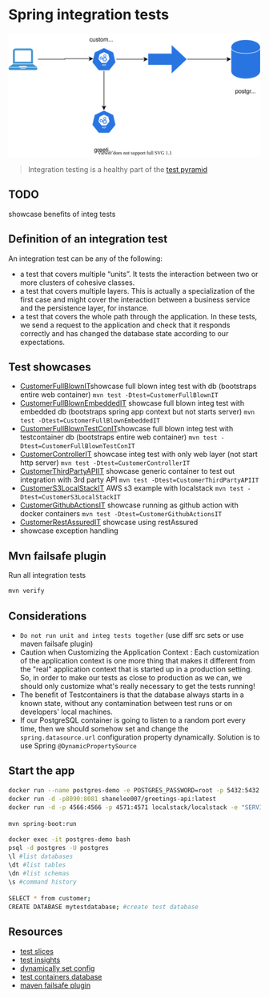 # Spring integration tests

![customer API arch](./assets/CustomerAPI.svg)

> Integration testing is a healthy part of the [test pyramid](https://martinfowler.com/articles/practical-test-pyramid.html)

## TODO

showcase benefits of integ tests

## Definition of an integration test

 An integration test can be any of the following:

- a test that covers multiple “units”. It tests the interaction between two or more clusters of cohesive classes.
- a test that covers multiple layers. This is actually a specialization of the first case and might cover the interaction between a business service and the persistence layer, for instance.
- a test that covers the whole path through the application. In these tests, we send a request to the application and check that it responds correctly and has changed the database state according to our expectations.

## Test showcases

- [CustomerFullBlownIT](./src/test/java/com/example/integdemo/CustomerFullBlownIT.java)showcase full blown integ test with db (bootstraps entire web container) `mvn test -Dtest=CustomerFullBlownIT`
- [CustomerFullBlownEmbeddedIT](./src/test/java/com/example/integdemo/CustomerFullBlownEmbeddedIT.java) showcase full blown integ test with embedded db (bootstraps spring app context but not starts server) `mvn test -Dtest=CustomerFullBlownEmbeddedIT`
- [CustomerFullBlownTestConIT](./src/test/java/com/example/integdemo/CustomerFullBlownTestConIT.java)showcase full blown integ test with testcontainer db (bootstraps entire web container) `mvn test -Dtest=CustomerFullBlownTestConIT`
- [CustomerControllerIT](./src/test/java/com/example/integdemo/CustomerControllerIT.java) showcase integ test with only web layer (not start http server) `mvn test -Dtest=CustomerControllerIT`
- [CustomerThirdPartyAPIIT](./src/test/java/com/example/integdemo/CustomerThirdPartyAPIIT.java) showcase generic container to test out integration with 3rd party API `mvn test -Dtest=CustomerThirdPartyAPIIT`
- [CustomerS3LocalStackIT](./src/test/java/com/example/integdemo/CustomerS3LocalStackIT.java) AWS s3 example with localstack `mvn test -Dtest=CustomerS3LocalStackIT`
- [CustomerGithubActionsIT](./src/test/java/com/example/integdemo/CustomerGithubActionsIT.java) showcase running as github action with docker containers `mvn test -Dtest=CustomerGithubActionsIT`
- [CustomerRestAssuredIT](./src/test/java/com/example/integdemo/CustomerRestAssuredIT.java) showcase using restAssured
- showcase exception handling

## Mvn failsafe plugin

Run all integration tests

```bash
mvn verify
```

## Considerations

- `Do not run unit and integ tests together` (use diff src sets or use maven failsafe plugin)
- Caution when Customizing the Application Context : Each customization of the application context is one more thing that makes it different from the "real" application context that is started up in a production setting. So, in order to make our tests as close to production as we can, we should only customize what's really necessary to get the tests running!
- The benefit of Testcontainers is that the database always starts in a known state, without any contamination between test runs or on developers' local machines.
- If our PostgreSQL container is going to listen to a random port every time, then we should somehow set and change the `spring.datasource.url` configuration property dynamically. Solution is to use Spring `@DynamicPropertySource`

## Start the app

```bash
docker run --name postgres-demo -e POSTGRES_PASSWORD=root -p 5432:5432 -d postgres:11
docker run -d -p8090:8081 shanelee007/greetings-api:latest
docker run -d -p 4566:4566 -p 4571:4571 localstack/localstack -e "SERVICES=dynamodb,s3"

mvn spring-boot:run
```

```bash
docker exec -it postgres-demo bash
psql -d postgres -U postgres
\l #list databases
\dt #list tables
\dn #list schemas
\s #command history

SELECT * from customer;
CREATE DATABASE mytestdatabase; #create test database
```

## Resources

- [test slices](https://docs.spring.io/spring-boot/docs/current/reference/html/test-auto-configuration.html)
- [test insights](https://github.com/adessoAG/junit-insights)
- [dynamically set config](https://www.baeldung.com/spring-dynamicpropertysource)
- [test containers database](https://www.testcontainers.org/modules/databases/)
- [maven failsafe plugin](https://www.baeldung.com/maven-integration-test#failsafe)
